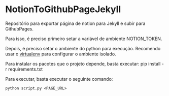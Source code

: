 # NotionToGithubPageJekyll

Repositório para exportar página de notion para Jekyll e subir para GithubPages.

Para isso, é preciso primeiro setar a variável de ambiente NOTION_TOKEN.

Depois, é preciso setar o ambiente do python para execução. Recomendo usar o [virtualenv](https://virtualenv.pypa.io/en/latest/) para configurar o ambiente isolado.

Para instalar os pacotes que o projeto depende, basta executar:
    pip install -r requirements.txt

Para executar, basta executar o seguinte comando:

    python script.py <PAGE_URL>